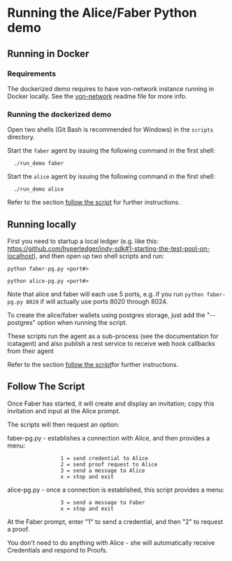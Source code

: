 # Running the Alice/Faber Python demo

## Running in Docker

### Requirements
The dockerized demo requires to have von-network instance running in Docker locally. See the [von-network](von-https://github.com/bcgov/von-network) readme file for more info.

### Running the dockerized demo
Open two shells (Git Bash is recommended for Windows) in the `scripts` directory.

Start the `faber` agent by issuing the following command in the first shell: 
``` 
  ./run_demo faber 
```

Start the `alice` agent by issuing the following command in the first shell:
```
  ./run_demo alice
```

Refer to the section [follow the script](#follow-the-script) for further instructions. 

## Running locally
First you need to startup a local ledger (e.g. like this:  https://github.com/hyperledger/indy-sdk#1-starting-the-test-pool-on-localhost), and then open up two shell scripts and run:

```
python faber-pg.py <port#>
```

```
python alice-pg.py <port#>
```

Note that alice and faber will each use 5 ports, e.g. if you run ```python faber-pg.py 8020``` if will actually use 
ports 8020 through 8024.

To create the alice/faber wallets using postgres storage, just add the "--postgres" option when running the script.

These scripts run the agent as a sub-process (see the documentation for icatagent) and also publish a rest service to 
receive web hook callbacks from their agent

Refer to the section [follow the script](#follow-the-script)for further instructions.

## Follow The Script
Once Faber has started, it will create and display an invitation; copy this invitation and input at the Alice prompt.

The scripts will then request an option:

faber-pg.py - establishes a connection with Alice, and then provides a menu:

```
                 1 = send credential to Alice
                 2 = send proof request to Alice
                 3 = send a message to Alice
                 x = stop and exit
```

alice-pg.py - once a connection is established, this script provides a menu:

```
                 3 = send a message to Faber
                 x = stop and exit
```

At the Faber prompt, enter "1" to send a credential, and then "2" to request a proof.

You don't need to do anything with Alice - she will automatically receive Credentials and respond to Proofs.
